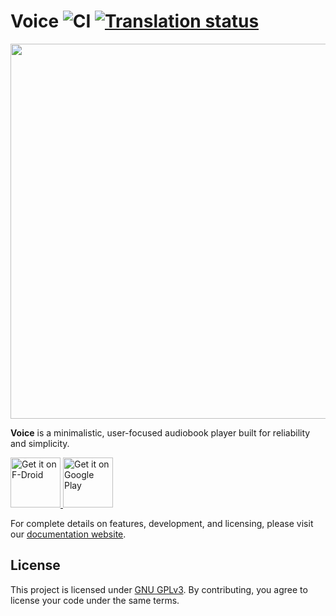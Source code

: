Voice
![CI](https://github.com/VoiceAudiobook/Voice/actions/workflows/ci.yml/badge.svg?branch=main) <a href="https://hosted.weblate.org/engage/voice/">
<img src="https://hosted.weblate.org/widgets/voice/-/svg-badge.svg" alt="Translation status" />
=======================

<a href="https://play.google.com/store/apps/details?id=de.ph1b.audiobook"><img src="https://raw.githubusercontent.com/VoiceAudiobook/Voice/main/fastlane/metadata/android/en-US/images/featureGraphic.jpeg" width="600" ></a>

**Voice** is a minimalistic, user-focused audiobook player built for reliability and simplicity.

<a href="https://f-droid.org/packages/de.ph1b.audiobook/">
  <img alt="Get it on F-Droid"
       height="80"
       src="https://f-droid.org/badge/get-it-on.png" />
</a>
<a href="https://play.google.com/store/apps/details?id=de.ph1b.audiobook">
  <img alt="Get it on Google Play"
       height="80"
       src="https://play.google.com/intl/en_us/badges/images/generic/en_badge_web_generic.png" />
</a>

For complete details on features, development, and licensing, please visit our [documentation website](https://voice.woitaschek.de).

## License

This project is licensed under [GNU GPLv3](docs/license). By contributing, you agree to license your code under the same terms.
